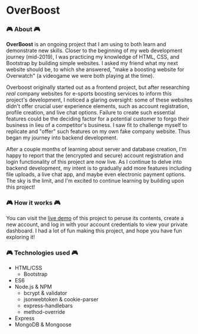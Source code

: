 # OverBoost

### 🎮 About 🎮
**OverBoost** is an ongoing project that I am using to both learn and demonstrate new skills. Closer to the beginning of my web development journey (mid-2019), I was practicing my knowledge of HTML, CSS, and Bootstrap by building simple websites. I asked my friend what my next website should be, to which she answered, "make a boosting website for Overwatch" (a videogame we were both playing at the time). 

Overboost originally started out as a frontend project, but after researching *real* company websites for e-sports boosting services to inform this project's development, I noticed a glaring oversight: some of these websites didn't offer crucial user experience elements, such as account registration, profile creation, and live chat options. Failure to create such essential features could be the deciding factor for a potential customer to forgo their business in lieu of a competitor's business. I saw fit to challenge myself to replicate and "offer" such features on my own fake company website. Thus began my journey into backend development.

After a couple months of learning about server and database creation, I'm happy to report that the (encrypted and secure) account registration and login functionality of this project are now live. As I continue to delve into backend development, my intent is to gradually add more features including file uploads, a live chat app, and maybe even electronic payment options. The sky is the limit, and I'm excited to continue learning by building upon this project!

### 🎮 How it works 🎮
You can visit the [live demo](http://overwatchboosting.herokuapp.com/) of this project to peruse its contents, create a new account, and log in with your account credentials to view your private dashboard. I had a lot of fun making this project, and hope you have fun exploring it!

### 🎮 Technologies used 🎮

- HTML/CSS
	- Bootstrap
- ES6
- Node.js & NPM
	- bcrypt & validator
	- jsonwebtoken & cookie-parser
	- express-handlebars
	- method-override
- Express
- MongoDB & Mongoose



